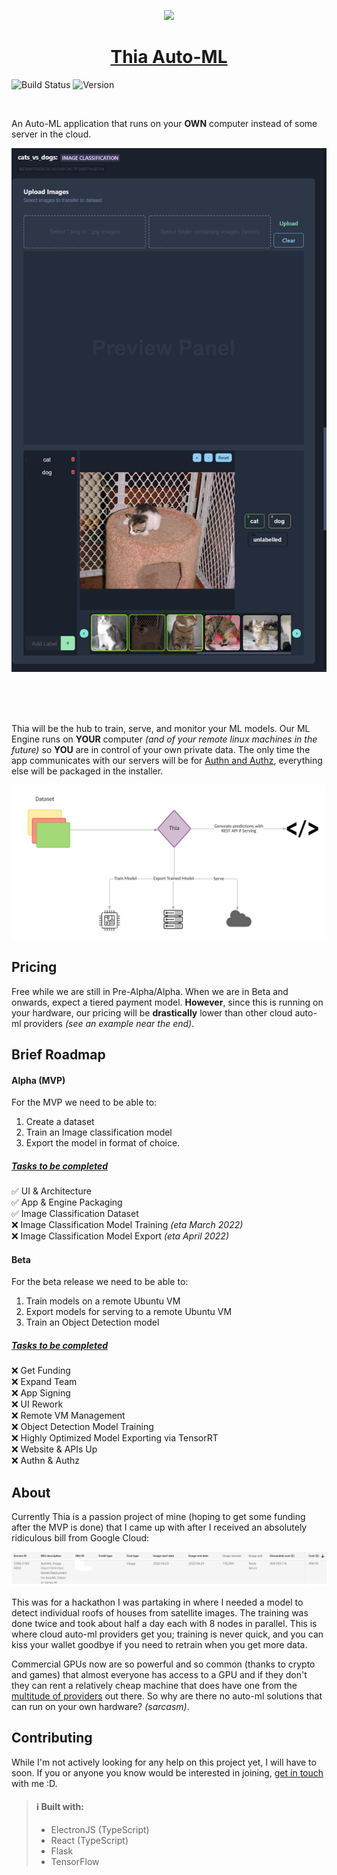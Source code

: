 <p align="center">
  <a href="https://thia.tech">
    <picture>
      <source media="(prefers-color-scheme: dark)" srcset="https://thia.tech/logo/thia-icon.svg">
      <img src="https://thia.tech/logo/thia-icon.svg" height="128">
    </picture>
    <h1 align=center>Thia Auto-ML</h1>
  </a>
</p>

![Build Status](https://github.com/Thia-AI/Auto-AI/actions/workflows/main.yml/badge.svg) ![Version](https://img.shields.io/badge/Version-alpha-red)

<br />

An Auto-ML application that runs on your **OWN** computer instead of some server in the cloud.

![Image](./doc/images/thia_dataset_preview.png)

<br />
<br />
<br />

Thia will be the hub to train, serve, and monitor your ML models. Our ML Engine runs on **YOUR** computer _(and of your remote linux machines in the future)_ so **YOU** are in control of your own private data. The only time the app communicates with our servers will be for [Authn and Authz](https://www.cloudflare.com/en-ca/learning/access-management/authn-vs-authz/ 'Learn about the difference'), everything else will be packaged in the installer.

![yes](./doc/images/how_thia_works.png)

## Pricing

Free while we are still in Pre-Alpha/Alpha. When we are in Beta and onwards, expect a tiered payment model. **However**, since this is running on your hardware, our pricing will be **drastically** lower than other cloud auto-ml providers _(see an example near the end)_.

## Brief Roadmap

#### Alpha (MVP)

For the MVP we need to be able to:

1. Create a dataset
2. Train an Image classification model
3. Export the model in format of choice.

##### <u>Tasks to be completed</u>

✅ UI & Architecture
<br />
✅ App & Engine Packaging
<br />
✅ Image Classification Dataset
<br />
❌ Image Classification Model Training _(eta March 2022)_
<br />
❌ Image Classification Model Export _(eta April 2022)_
<br />

#### Beta

For the beta release we need to be able to:

1. Train models on a remote Ubuntu VM
2. Export models for serving to a remote Ubuntu VM
3. Train an Object Detection model

##### <u>Tasks to be completed</u>

❌ Get Funding
<br />
❌ Expand Team
<br />
❌ App Signing
<br />
❌ UI Rework
<br />
❌ Remote VM Management
<br />
❌ Object Detection Model Training
<br />
❌ Highly Optimized Model Exporting via TensorRT
<br />
❌ Website & APIs Up
<br />
❌ Authn & Authz

## About

Currently Thia is a passion project of mine (hoping to get some funding after the MVP is done) that I came up with after I received an absolutely ridiculous bill from Google Cloud:

![yes](./doc/images/automl_pricing_example.png)

This was for a hackathon I was partaking in where I needed a model to detect individual roofs of houses from satellite images. The training was done twice and took about half a day each with 8 nodes in parallel. This is where cloud auto-ml providers get you; training is never quick, and you can kiss your wallet goodbye if you need to retrain when you get more data.

Commercial GPUs now are so powerful and so common (thanks to crypto and games) that almost everyone has access to a GPU and if they don't they can rent a relatively cheap machine that does have one from the [multitude of providers](https://geekflare.com/best-cloud-gpu-platforms/ 'List of some GPU providers ') out there. So why are there no auto-ml solutions that can run on your own hardware? _(sarcasm)_.

## Contributing

While I'm not actively looking for any help on this project yet, I will have to soon. If you or anyone you know would be interested in joining, [get in touch](https://www.linkedin.com/in/ritesh-ahlawat/ 'My LinkedIn') with me :D.

> #### ℹ️ Built with:
> - ElectronJS (TypeScript)
> - React (TypeScript)
> - Flask
> - TensorFlow
